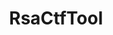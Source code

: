 ---
title: "RsaCtfTool"
description: "Tool for attacking RSA encryption in CTF challenges, supporting various attack methods against weak keys and implementations."
platforms: ["linux", "macos", "cli"]
categories: ["Crypto", "PrivEsc"]
tags: ["rsa-attacks", "cryptography", "key-recovery", "ctf-tool", "encryption-attacks"]
github: "https://github.com/RsaCtfTool/RsaCtfTool"
documentation: "https://github.com/RsaCtfTool/RsaCtfTool/blob/master/README.md"
---